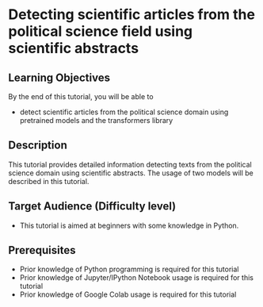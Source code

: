 # Detecting scientific articles from the political science field using scientific abstracts

## Learning Objectives

By the end of this tutorial, you will be able to

- detect scientific articles from the political science domain using pretrained models and the transformers library

## Description
This tutorial provides detailed information detecting texts from the political science domain using scientific abstracts. The usage of two models will be described in this tutorial. 

## Target Audience (Difficulty level)
- This tutorial is aimed at beginners with some knowledge in Python.

## Prerequisites
- Prior knowledge of Python programming is required for this tutorial
- Prior knowledge of Jupyter/IPython Notebook usage is required for this tutorial
- Prior knowledge of Google Colab usage is required for this tutorial
